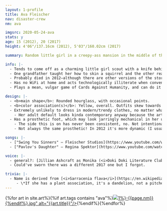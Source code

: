 ```yaml
---
layout: 1-profile
title: Ava Fleischer
nav: disaster-crew
nm: ava

imgsrc: 2020-05-24-ava
stats: y
age: 15 (2012), 20 (2017)
height: 4'06"/137.16cm (2012), 5'03"/160.02cm (2017)

summary: Random little girl in a creepy-ass mansion in the middle of the woods, what could possibly go wrong? Story status uncertain, but could be a ghost in 2017.

info: |-
  - Tends to come off as a charming little girl scout with a knife behind her back, an impression she exploits for fun---except instead of a knife, she loves taxidermy, and it's not behind her back at all because she's happy to elaborate. Big motormouth tendencies.
  - One grandfather taught her how to skin a squirrel and the other read classic novels as bedtime stories. They made some *mistakes* with their youngest son, but far as Ava's concerned, they get an A+ for her own parenting.
  - Probably died in 2012—although there are other versions of the story where she's still around 5 years later. In this case she's made a little name for herself in the local gay bar, in which she drinks absolutely nothing, listens to almost anyone for however long they talk, and advises people on becoming their best selves. Adult!Ava is also possibly friends with [Flynn](../misc#roommates) and later [Nico](nico).
  - Has no WiFi at home and acts technologically illiterate when convenient.
  - Plays a mean, vulgar game of Cards Against Humanity, and can do it with a straight face if she wants to.

design: |-
  - <b>main shape</b>: Rounded hourglass, with occasional points.
  - <b>color association(s)</b>: Yellow, overall. Outfits skew towards natural colors, notably brown (kid) and green (adult).
  - Extremely unlikely to dress in modern/trendy clothes, no matter what year.
    - Her adult default looks kinda contemporary anyway because the artist does not understand fashion.
  - Has a prosthetic foot, which may look jarringly mechanical in her usual environments; this dissonance is intentional.
    - The side this is on has never been consistent, no. Not intentional. I wanna say it *should* be her left (viewer's right), though.
    - Not always the same prosthetic! In 2012 it's more dynamic (I usually reference [this one](https://www.blatchfordus.com/products/mini-bladext/)); in later years the foot looks more like the one shoes are made for.

songs: |-
  - ["Swing You Sinners" – Fleischer Studios](https://www.youtube.com/watch?v=VNttqN1wUMY)
  - ["Pavlov's Daughter" – Regina Spektor](https://www.youtube.com/watch?v=dViqe8E6kGA)

voice: |-
  - general?: [Jillian Ashcraft as Monika (<i>Doki Doki Literature Club!</i>)](https://www.youtube.com/watch?v=K0eU_rbGm1M)
  - Could've sworn there was a different 2017 one but I forgot.

trivia: |-
  - Name is derived from [<i>Sarracenia flava</i>](https://en.wikipedia.org/wiki/Sarracenia_flava)\* and a loose association with Fleischer Studios (see song above); "flava" = fl + ava.
     - \*If she has a plant association, it's a dandelion, not a pitcher plant.
---
```

<div id="gallery">{%for art in site.art%}{%if art.tags contains "ava"%}<a href="{%include url.html%}{{art.url}}"><img src="{%include url.html%}/assets/img/art/{{art.date|date:"%F"}}-tn{%if art.tags.size>1%}-{{page.nm}}{%endif%}.jpg" alt="{{art.title}}"/></a>{%endif%}{%endfor%}</div>